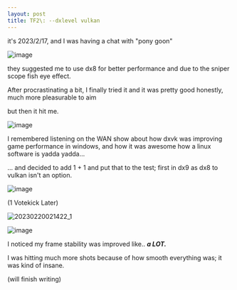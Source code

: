 ```yaml
---
layout: post
title: TF2\: --dxlevel vulkan
---
```


it's 2023/2/17, and I was having a chat with "pony goon"

![image](https://user-images.githubusercontent.com/24486494/220641288-80b783ee-2d3b-40e3-8b05-e24e00cbb7cb.png)

they suggested me to use dx8 for better performance and due to the sniper scope fish eye effect.

After procrastinating a bit, I finally tried it and it was pretty good honestly, much more pleasurable to aim

but then it hit me.

![image](https://user-images.githubusercontent.com/24486494/220642103-ba887317-9c7d-4ecd-b32f-990a4ac00950.png)

I remembered listening on the WAN show about how dxvk was improving game performance in windows, and how it was awesome how a linux software is yadda yadda... 

... and decided to add 1 + 1 and put that to the test; first in dx9 as dx8 to vulkan isn't an option.

![image](https://user-images.githubusercontent.com/24486494/220643304-60191c52-7745-4db4-be0c-befb5b63b1c4.png)

(1 Votekick Later)

![20230220021422_1](https://user-images.githubusercontent.com/24486494/220643857-2c509773-b898-4ffb-a786-b6af84a5045b.jpg)

![image](https://user-images.githubusercontent.com/24486494/220644198-9ee02f67-67c8-4e0a-8303-fd471159e46c.png)

I noticed my frame stability was improved like.. ***a LOT.***

I was hitting much more shots because of how smooth everything was; it was kind of insane.

(will finish writing)
